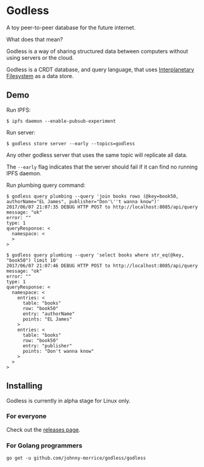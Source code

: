 # Godless

A toy peer-to-peer database for the future internet.

What does that mean?

Godless is a way of sharing structured data between computers without using servers or the cloud.

Godless is a CRDT database, and query language, that uses [Interplanetary Filesystem](https://ipfs.io/) as a data store.

## Demo

Run IPFS:

```
$ ipfs daemon --enable-pubsub-experiment
```

Run server:

```
$ godless store server --early --topics=godless
```

Any other godless server that uses the same topic will replicate all data.

The `--early` flag indicates that the server should fail if it can find no running IPFS daemon.

Run plumbing query command:

```
$ godless query plumbing --query 'join books rows (@key=book50, authorName="EL James", publisher="Don'\''t wanna know")'
2017/06/07 21:07:35 DEBUG HTTP POST to http://localhost:8085/api/query
message: "ok"
error: ""
type: 1
queryResponse: <
  namespace: <
  >
>

$ godless query plumbing --query 'select books where str_eq(@key, "book50") limit 10'     
2017/06/07 21:07:46 DEBUG HTTP POST to http://localhost:8085/api/query
message: "ok"
error: ""
type: 1
queryResponse: <
  namespace: <
    entries: <
      table: "books"
      row: "book50"
      entry: "authorName"
      points: "EL James"
    >
    entries: <
      table: "books"
      row: "book50"
      entry: "publisher"
      points: "Don't wanna know"
    >
  >
>
```

## Installing

Godless is currently in alpha stage for Linux only.

### For everyone

Check out the [releases page](https://github.com/johnny-morrice/godless/releases).

### For Golang programmers

```
go get -u github.com/johnny-morrice/godless/godless
```
